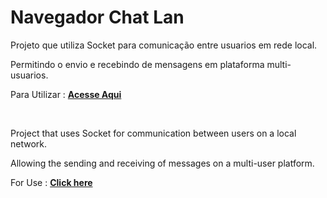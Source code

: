 # Navegador Chat Lan


Projeto que utiliza Socket para comunicação entre usuarios em rede local. 

Permitindo o envio e recebindo de mensagens em plataforma multi-usuarios.

Para Utilizar : [**Acesse Aqui**](https://EdgarOlv.github.io/Chat-Socket-Lan/)

<br>

Project that uses Socket for communication between users on a local network.

Allowing the sending and receiving of messages on a multi-user platform.


For Use : [**Click here**](https://EdgarOlv.github.io/Chat-Socket-Lan/)
